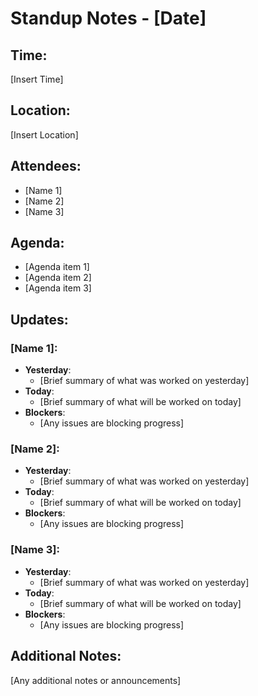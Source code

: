 # Standup Notes - [Date]

## Time:
[Insert Time]

## Location:
[Insert Location]

## Attendees:
- [Name 1]
- [Name 2]
- [Name 3]

## Agenda:
- [Agenda item 1]
- [Agenda item 2]
- [Agenda item 3]

## Updates:
### [Name 1]:
- **Yesterday**: 
  - [Brief summary of what was worked on yesterday]
- **Today**: 
  - [Brief summary of what will be worked on today]
- **Blockers**: 
  - [Any issues are blocking progress]

### [Name 2]:
- **Yesterday**: 
  - [Brief summary of what was worked on yesterday]
- **Today**: 
  - [Brief summary of what will be worked on today]
- **Blockers**: 
  - [Any issues are blocking progress]

### [Name 3]:
- **Yesterday**: 
  - [Brief summary of what was worked on yesterday]
- **Today**: 
  - [Brief summary of what will be worked on today]
- **Blockers**: 
  - [Any issues are blocking progress]

## Additional Notes:
[Any additional notes or announcements]

